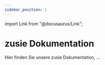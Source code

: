 ```yaml
---
sidebar_position: 1
---
```


import Link from "@docusaurus/Link";

# zusie Dokumentation

Hier finden Sie unsere zusie Dokumentation, …
